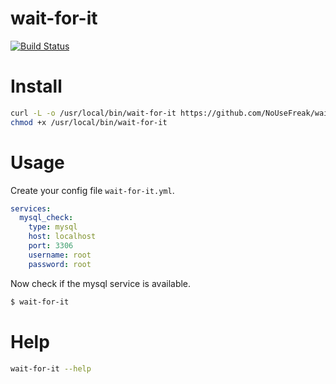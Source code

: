 # wait-for-it

[![Build Status](https://travis-ci.org/NoUseFreak/wait-for-it.svg?branch=master)](https://travis-ci.org/NoUseFreak/wait-for-it)

# Install

```bash
curl -L -o /usr/local/bin/wait-for-it https://github.com/NoUseFreak/wait-for-it/releases/download/0.0.6/`uname`_wait-for-it
chmod +x /usr/local/bin/wait-for-it
```

# Usage

Create your config file `wait-for-it.yml`.

```yaml
services:
  mysql_check:
    type: mysql
    host: localhost
    port: 3306
    username: root
    password: root
```

Now check if the mysql service is available.

```bash
$ wait-for-it
```

# Help

```bash
wait-for-it --help
```

